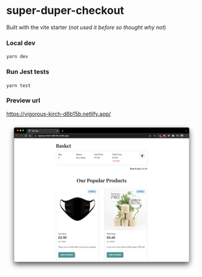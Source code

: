 # super-duper-checkout

Built with the vite starter
(_not used it before so thought why not_)

### Local dev

`yarn dev`

### Run Jest tests

`yarn test`

### Preview url

https://vigorous-kirch-d6b15b.netlify.app/

![alt text](https://github.com/StuartRayson/super-duper-checkout/blob/main/Screenshot%202022-03-03%20at%2016.41.53.png?raw=true)

